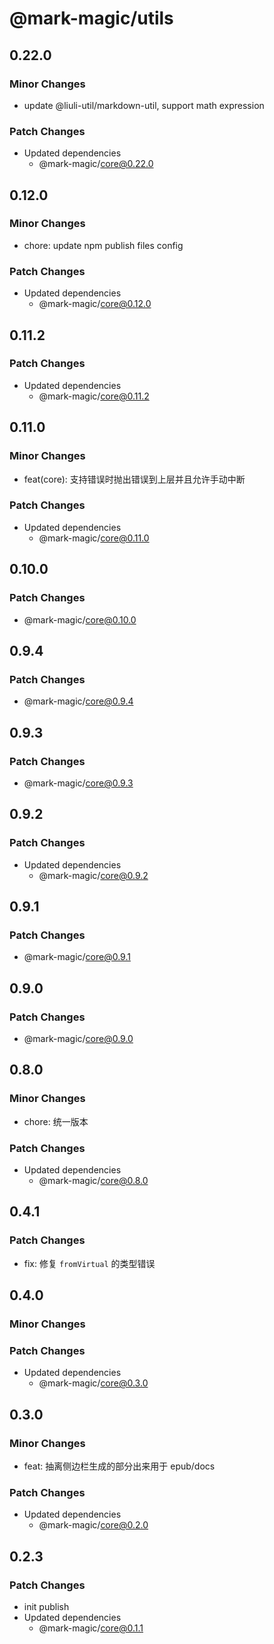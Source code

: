 # @mark-magic/utils

## 0.22.0

### Minor Changes

- update @liuli-util/markdown-util, support math expression

### Patch Changes

- Updated dependencies
  - @mark-magic/core@0.22.0

## 0.12.0

### Minor Changes

- chore: update npm publish files config

### Patch Changes

- Updated dependencies
  - @mark-magic/core@0.12.0

## 0.11.2

### Patch Changes

- Updated dependencies
  - @mark-magic/core@0.11.2

## 0.11.0

### Minor Changes

- feat(core): 支持错误时抛出错误到上层并且允许手动中断

### Patch Changes

- Updated dependencies
  - @mark-magic/core@0.11.0

## 0.10.0

### Patch Changes

- @mark-magic/core@0.10.0

## 0.9.4

### Patch Changes

- @mark-magic/core@0.9.4

## 0.9.3

### Patch Changes

- @mark-magic/core@0.9.3

## 0.9.2

### Patch Changes

- Updated dependencies
  - @mark-magic/core@0.9.2

## 0.9.1

### Patch Changes

- @mark-magic/core@0.9.1

## 0.9.0

### Patch Changes

- @mark-magic/core@0.9.0

## 0.8.0

### Minor Changes

- chore: 统一版本

### Patch Changes

- Updated dependencies
  - @mark-magic/core@0.8.0

## 0.4.1

### Patch Changes

- fix: 修复 `fromVirtual` 的类型错误

## 0.4.0

### Minor Changes

### Patch Changes

- Updated dependencies
  - @mark-magic/core@0.3.0

## 0.3.0

### Minor Changes

- feat: 抽离侧边栏生成的部分出来用于 epub/docs

### Patch Changes

- Updated dependencies
  - @mark-magic/core@0.2.0

## 0.2.3

### Patch Changes

- init publish
- Updated dependencies
  - @mark-magic/core@0.1.1
